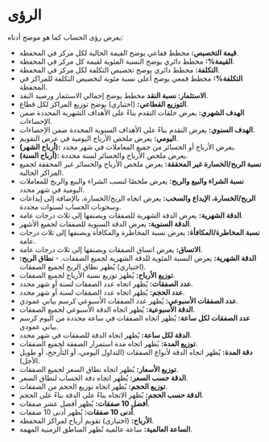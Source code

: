 # **الرؤى**

يعرض رؤى الحساب كما هو موضح أدناه:
- **قيمة التخصيص:** مخطط فقاعي يوضح القيمة الحالية لكل مركز في المحفظة.
- **القيمة%:** مخطط دائري يوضح النسبة المئوية لقيمة كل مركز في المحفظة.
- **التكلفة:** مخطط دائري يوضح تخصيص التكلفة لكل مركز في المحفظة.
- **التكلفة%:** مخطط قمعي يوضح أعلى نسبة مئوية لتخصيص التكلفة للمراكز في المحفظة.
- **الاستثمار: نسبة النقد** مخطط يوضح إجمالي الاستثمار ورصيد النقد.
- **التوزيع القطاعي:** (اختياري) يوضح توزيع المراكز لكل قطاع.
- **الهدف الشهري:** يعرض حلقات التقدم بناءً على الأهداف الشهرية المحددة ضمن الإحصاءات.
- **الهدف السنوي:** يعرض التقدم بناءً على الأهداف السنوية المحددة ضمن الإحصاءات.
- **اليومي:** يعرض ملخص الأرباح اليومية في عرض التقويم.
- **(أرباح الشهر):** يعرض الأرباح أو الخسائر من جميع المعاملات في شهر محدد.
- **(أرباح السنة):** يعرض ملخص الأرباح والخسائر لسنة محددة.
- **نسبة الربح/الخسارة غير المحققة:** يعرض ملخص الأرباح والخسائر غير المحققة لجميع المراكز الحالية.
- **نسبة الشراء والبيع والربح:** يعرض ملخصًا لنسب الشراء والبيع والربح للمعاملات اليومية في شهر محدد.
- **الربح/الخسارة، الإيداع والسحب:** يعرض اتجاه الربح/الخسارة، بالإضافة إلى إيداعات وسحوبات الحساب لسنوات محددة.
- **الدقة الشهرية:** يعرض الدقة الشهرية للصفقات ويصنفها إلى ثلاث درجات عامة.
- **الدقة السنوية:** يعرض الدقة السنوية للصفقات لجميع الأشهر.
- **نسبة المخاطرة/المكافأة:** يعرض نسبة المخاطرة والمكافأة ويصنفها إلى ثلاث درجات عامة.
- **الاتساق:** يعرض اتساق الصفقات ويصنفها إلى ثلاث درجات عامة.
- **الدقة الشهرية:** يعرض النسبة المئوية للدقة الشهرية لجميع الصفقات. - **نطاق الربح:** (اختياري) يُظهر نطاق الربح لجميع الصفقات.
- **توزيع الأرباح:** يُظهر توزيع نسبة الأرباح لجميع الصفقات.
- **عدد الصفقات:** يُظهر اتجاه عدد الصفقات لسنة أو شهر محدد.
- **عدد الحجم:** يُظهر اتجاه عدد الصفقات لسنة أو شهر محدد.
- **عدد الصفقات الأسبوعي:** يُظهر عدد الصفقات الأسبوعي كرسم بياني عمودي.
- **الدقة الأسبوعية:** يُظهر اتجاه الدقة الأسبوعي لجميع الصفقات.
- **عدد الصفقات لكل ساعة:** يُظهر اتجاه الصفقات في ساعة محددة من اليوم كرسم بياني عمودي.
- **الدقة لكل ساعة:** يُظهر اتجاه الدقة للصفقات في شهر محدد.
- **توزيع المدة:** يُظهر اتجاه مدة استمرار الصفقة لجميع الصفقات.
- **دقة المدة:** يُظهر اتجاه الدقة لأنواع الصفقات (التداول اليومي، أو التأرجح، أو طويل الأجل).
- **توزيع الأسعار:** يُظهر اتجاه نطاق السعر لجميع الصفقات.
- **الدقة حسب السعر:** يُظهر اتجاه دقة الحساب لنطاق السعر.
- **توزيع الحجم:** يُظهر اتجاه توزيع الحجم من الصفقات.
- **الدقة حسب الحجم:** يُظهر الاتجاه بناءً على الدقة بناءً على الحجم.
- **أفضل 10 صفقات:** يُظهر أفضل عشر صفقات.
- **أدنى 10 صفقات:** يُظهر أدنى 10 صفقات.
- **الأرباح:** (اختياري) تقويم أرباح لمراكز المحفظة.
- **الساعة العالمية:** ساعة عالمية تُظهر المناطق الزمنية المهمة.

